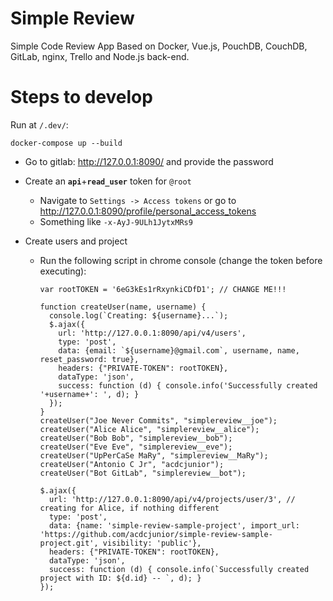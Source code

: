 # Simple Review

Simple Code Review App Based on Docker, Vue.js, PouchDB, CouchDB, GitLab, nginx, Trello and Node.js back-end.

# Steps to develop

Run at `/.dev/`:

    docker-compose up --build
    
- Go to gitlab: http://127.0.0.1:8090/ and provide the password

- Create an **`api`**+**`read_user`** token for `@root`
    - Navigate to `Settings -> Access tokens` or go to http://127.0.0.1:8090/profile/personal_access_tokens
    - Something like `-x-AyJ-9ULh1JytxMRs9`
    
- Create users and project
    - Run the following script in chrome console (change the token before executing):

          var rootTOKEN = '6eG3kEs1rRxynkiCDfD1'; // CHANGE ME!!!
          
          function createUser(name, username) {
            console.log(`Creating: ${username}...`);
            $.ajax({
              url: 'http://127.0.0.1:8090/api/v4/users',
              type: 'post',
              data: {email: `${username}@gmail.com`, username, name, reset_password: true},
              headers: {"PRIVATE-TOKEN": rootTOKEN},
              dataType: 'json',
              success: function (d) { console.info('Successfully created '+username+': ', d); }
            });
          }
          createUser("Joe Never Commits", "simplereview__joe");
          createUser("Alice Alice", "simplereview__alice");
          createUser("Bob Bob", "simplereview__bob");
          createUser("Eve Eve", "simplereview__eve");
          createUser("UpPerCaSe MaRy", "simplereview__MaRy");
          createUser("Antonio C Jr", "acdcjunior");
          createUser("Bot GitLab", "simplereview__bot");

          $.ajax({
            url: 'http://127.0.0.1:8090/api/v4/projects/user/3', // creating for Alice, if nothing different
            type: 'post',
            data: {name: 'simple-review-sample-project', import_url: 'https://github.com/acdcjunior/simple-review-sample-project.git', visibility: 'public'},
            headers: {"PRIVATE-TOKEN": rootTOKEN},
            dataType: 'json',
            success: function (d) { console.info(`Successfully created project with ID: ${d.id} -- `, d); }
          });
